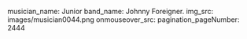 musician_name: Junior
band_name: Johnny Foreigner.
img_src: images/musician0044.png
onmouseover_src: 
pagination_pageNumber: 2444